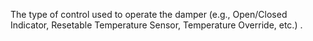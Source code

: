 ﻿The type of control used to operate the damper (e.g., Open/Closed Indicator, Resetable Temperature Sensor, Temperature Override, etc.) .